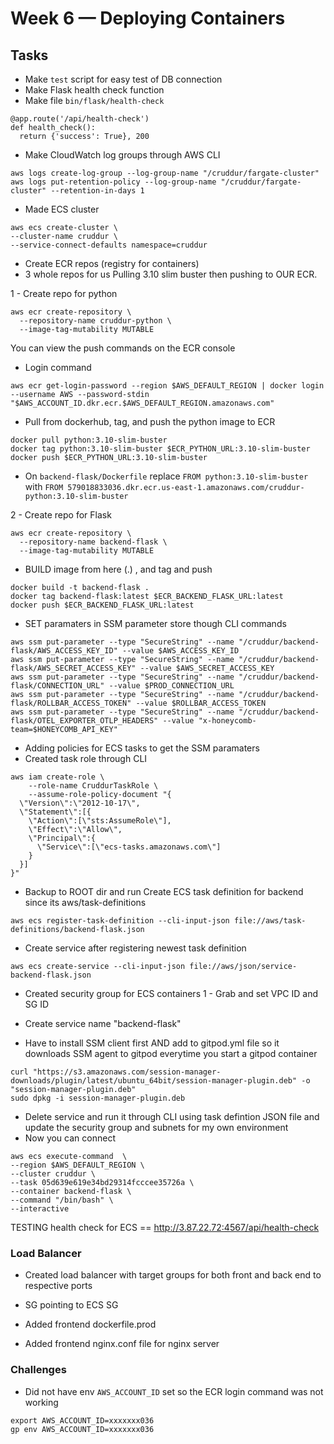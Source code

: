 # Week 6 — Deploying Containers

## Tasks
- Make `test` script for easy test of DB connection
- Make Flask health check function
- Make file `bin/flask/health-check`

```
@app.route('/api/health-check')
def health_check():
  return {'success': True}, 200
```

 - Make CloudWatch log groups through AWS CLI

 ```
aws logs create-log-group --log-group-name "/cruddur/fargate-cluster"
aws logs put-retention-policy --log-group-name "/cruddur/fargate-cluster" --retention-in-days 1
 ```


- Made ECS cluster
```
aws ecs create-cluster \
--cluster-name cruddur \
--service-connect-defaults namespace=cruddur
```

- Create ECR repos   (registry for containers)
- 3 whole repos for us
Pulling 3.10 slim buster then pushing to OUR ECR.

1 - Create repo for python
```
aws ecr create-repository \
  --repository-name cruddur-python \
  --image-tag-mutability MUTABLE
```

You can view the push commands on the ECR console
- Login command
```
aws ecr get-login-password --region $AWS_DEFAULT_REGION | docker login --username AWS --password-stdin "$AWS_ACCOUNT_ID.dkr.ecr.$AWS_DEFAULT_REGION.amazonaws.com"
```
- Pull from dockerhub, tag, and push the python image to ECR

```
docker pull python:3.10-slim-buster
docker tag python:3.10-slim-buster $ECR_PYTHON_URL:3.10-slim-buster
docker push $ECR_PYTHON_URL:3.10-slim-buster
```

- On `backend-flask/Dockerfile` replace `FROM python:3.10-slim-buster` with `FROM 579018833036.dkr.ecr.us-east-1.amazonaws.com/cruddur-python:3.10-slim-buster`

2 - Create repo for Flask
```
aws ecr create-repository \
  --repository-name backend-flask \
  --image-tag-mutability MUTABLE
```

- BUILD image from here (.) , and tag and push
```
docker build -t backend-flask .
docker tag backend-flask:latest $ECR_BACKEND_FLASK_URL:latest
docker push $ECR_BACKEND_FLASK_URL:latest
```

- SET paramaters in SSM parameter store though CLI commands

```
aws ssm put-parameter --type "SecureString" --name "/cruddur/backend-flask/AWS_ACCESS_KEY_ID" --value $AWS_ACCESS_KEY_ID
aws ssm put-parameter --type "SecureString" --name "/cruddur/backend-flask/AWS_SECRET_ACCESS_KEY" --value $AWS_SECRET_ACCESS_KEY
aws ssm put-parameter --type "SecureString" --name "/cruddur/backend-flask/CONNECTION_URL" --value $PROD_CONNECTION_URL
aws ssm put-parameter --type "SecureString" --name "/cruddur/backend-flask/ROLLBAR_ACCESS_TOKEN" --value $ROLLBAR_ACCESS_TOKEN
aws ssm put-parameter --type "SecureString" --name "/cruddur/backend-flask/OTEL_EXPORTER_OTLP_HEADERS" --value "x-honeycomb-team=$HONEYCOMB_API_KEY"
```

- Adding policies for ECS tasks to get the SSM paramaters
- Created task role through CLI
```
aws iam create-role \
    --role-name CruddurTaskRole \
    --assume-role-policy-document "{
  \"Version\":\"2012-10-17\",
  \"Statement\":[{
    \"Action\":[\"sts:AssumeRole\"],
    \"Effect\":\"Allow\",
    \"Principal\":{
      \"Service\":[\"ecs-tasks.amazonaws.com\"]
    }
  }]
}"
```

- Backup to ROOT dir and run Create ECS task definition for backend since its aws/task-definitions
```
aws ecs register-task-definition --cli-input-json file://aws/task-definitions/backend-flask.json
```

- Create service after registering newest task definition
```
aws ecs create-service --cli-input-json file://aws/json/service-backend-flask.json
```

- Created security group for ECS containers
  1 - Grab and set VPC ID and SG ID

- Create service name "backend-flask"
- Have to install SSM client first AND add to gitpod.yml file so it downloads SSM agent to gitpod everytime you start a gitpod container
```
curl "https://s3.amazonaws.com/session-manager-downloads/plugin/latest/ubuntu_64bit/session-manager-plugin.deb" -o "session-manager-plugin.deb"
sudo dpkg -i session-manager-plugin.deb
```

- Delete service and run it through CLI using task defintion JSON file and update the security group and subnets for my own environment
- Now you can connect 
```
aws ecs execute-command  \
--region $AWS_DEFAULT_REGION \
--cluster cruddur \
--task 05d639e619e34bd29314fcccee35726a \
--container backend-flask \
--command "/bin/bash" \
--interactive
```


TESTING health check for ECS
== http://3.87.22.72:4567/api/health-check


### Load Balancer
- Created load balancer with target groups for both front and back end to respective ports
- SG pointing to ECS SG


- Added frontend dockerfile.prod
- Added frontend nginx.conf file for nginx server



### Challenges


- Did not have env `AWS_ACCOUNT_ID` set so the ECR login command was not working 
```
export AWS_ACCOUNT_ID=xxxxxxx036
gp env AWS_ACCOUNT_ID=xxxxxxx036
```